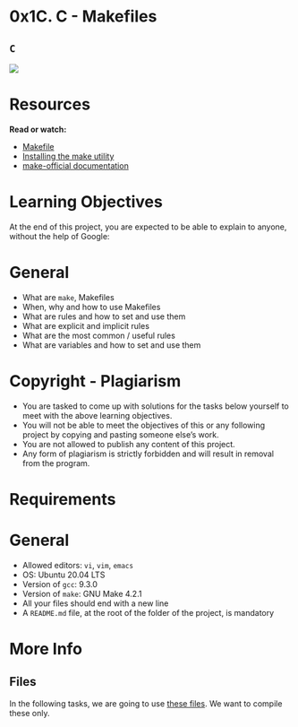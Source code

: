 # 0x1C. C - Makefiles
## `C`

<img src="https://s3.amazonaws.com/intranet-projects-files/holbertonschool-low_level_programming/273/giphy-2.gif">

# Resources
**Read or watch:**

- [Makefile](https://www.google.com/search?q=makefile)
- [Installing the make utility](https://www.gnu.org/software/make/manual/html_node/)
- [make-official documentation](https://www.geeksforgeeks.org/how-to-install-make-on-ubuntu/)

# Learning Objectives
At the end of this project, you are expected to be able to explain to anyone, without the help of Google:

# General
- What are `make`, Makefiles
- When, why and how to use Makefiles
- What are rules and how to set and use them
- What are explicit and implicit rules
- What are the most common / useful rules
- What are variables and how to set and use them
# Copyright - Plagiarism
- You are tasked to come up with solutions for the tasks below yourself to meet with the above learning objectives.
- You will not be able to meet the objectives of this or any following project by copying and pasting someone else’s work.
- You are not allowed to publish any content of this project.
- Any form of plagiarism is strictly forbidden and will result in removal from the program.
# Requirements
# General
- Allowed editors: `vi`, `vim`, `emacs`
- OS: Ubuntu 20.04 LTS
- Version of `gcc`: 9.3.0
- Version of `make`: GNU Make 4.2.1
- All your files should end with a new line
- A `README.md` file, at the root of the folder of the project, is mandatory
# More Info
## Files
In the following tasks, we are going to use [these files](https://github.com/holbertonschool/0x1B.c). We want to compile these only.
